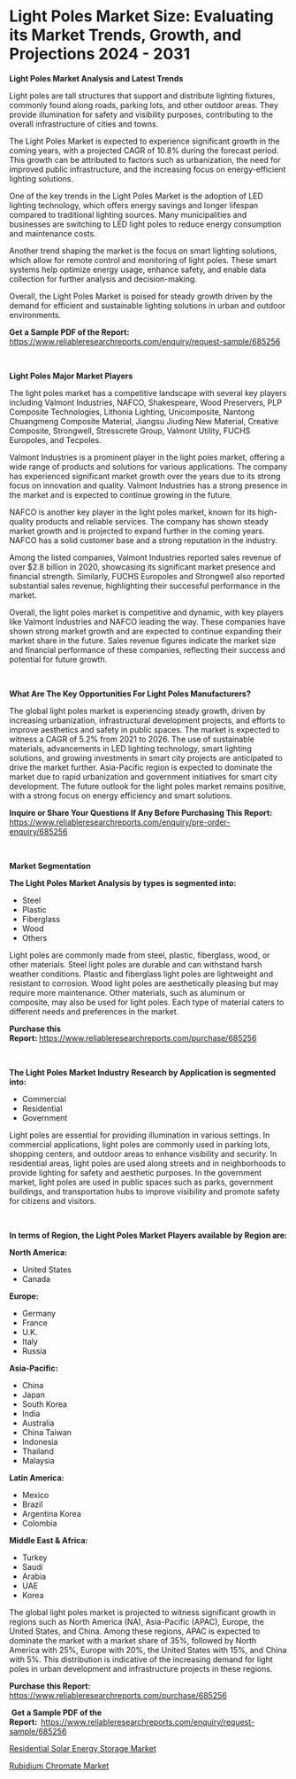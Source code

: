 <p><h1>Light Poles Market Size: Evaluating its Market Trends, Growth, and Projections 2024 - 2031</h1></p><p><strong>Light Poles Market Analysis and Latest Trends</strong></p>
<p><p>Light poles are tall structures that support and distribute lighting fixtures, commonly found along roads, parking lots, and other outdoor areas. They provide illumination for safety and visibility purposes, contributing to the overall infrastructure of cities and towns.</p><p>The Light Poles Market is expected to experience significant growth in the coming years, with a projected CAGR of 10.8% during the forecast period. This growth can be attributed to factors such as urbanization, the need for improved public infrastructure, and the increasing focus on energy-efficient lighting solutions.</p><p>One of the key trends in the Light Poles Market is the adoption of LED lighting technology, which offers energy savings and longer lifespan compared to traditional lighting sources. Many municipalities and businesses are switching to LED light poles to reduce energy consumption and maintenance costs.</p><p>Another trend shaping the market is the focus on smart lighting solutions, which allow for remote control and monitoring of light poles. These smart systems help optimize energy usage, enhance safety, and enable data collection for further analysis and decision-making.</p><p>Overall, the Light Poles Market is poised for steady growth driven by the demand for efficient and sustainable lighting solutions in urban and outdoor environments.</p></p>
<p><strong>Get a Sample PDF of the Report:&nbsp;</strong> <a href="https://www.reliableresearchreports.com/enquiry/request-sample/685256">https://www.reliableresearchreports.com/enquiry/request-sample/685256</a></p>
<p>&nbsp;</p>
<p><strong>Light Poles Major Market Players</strong></p>
<p><p>The light poles market has a competitive landscape with several key players including Valmont Industries, NAFCO, Shakespeare, Wood Preservers, PLP Composite Technologies, Lithonia Lighting, Unicomposite, Nantong Chuangmeng Composite Material, Jiangsu Jiuding New Material, Creative Composite, Strongwell, Stresscrete Group, Valmont Utility, FUCHS Europoles, and Tecpoles.</p><p>Valmont Industries is a prominent player in the light poles market, offering a wide range of products and solutions for various applications. The company has experienced significant market growth over the years due to its strong focus on innovation and quality. Valmont Industries has a strong presence in the market and is expected to continue growing in the future.</p><p>NAFCO is another key player in the light poles market, known for its high-quality products and reliable services. The company has shown steady market growth and is projected to expand further in the coming years. NAFCO has a solid customer base and a strong reputation in the industry.</p><p>Among the listed companies, Valmont Industries reported sales revenue of over $2.8 billion in 2020, showcasing its significant market presence and financial strength. Similarly, FUCHS Europoles and Strongwell also reported substantial sales revenue, highlighting their successful performance in the market.</p><p>Overall, the light poles market is competitive and dynamic, with key players like Valmont Industries and NAFCO leading the way. These companies have shown strong market growth and are expected to continue expanding their market share in the future. Sales revenue figures indicate the market size and financial performance of these companies, reflecting their success and potential for future growth.</p></p>
<p>&nbsp;</p>
<p><strong>What Are The Key Opportunities For Light Poles Manufacturers?</strong></p>
<p><p>The global light poles market is experiencing steady growth, driven by increasing urbanization, infrastructural development projects, and efforts to improve aesthetics and safety in public spaces. The market is expected to witness a CAGR of 5.2% from 2021 to 2026. The use of sustainable materials, advancements in LED lighting technology, smart lighting solutions, and growing investments in smart city projects are anticipated to drive the market further. Asia-Pacific region is expected to dominate the market due to rapid urbanization and government initiatives for smart city development. The future outlook for the light poles market remains positive, with a strong focus on energy efficiency and smart solutions.</p></p>
<p><strong>Inquire or Share Your Questions If Any Before Purchasing This Report:</strong> <a href="https://www.reliableresearchreports.com/enquiry/pre-order-enquiry/685256">https://www.reliableresearchreports.com/enquiry/pre-order-enquiry/685256</a></p>
<p>&nbsp;</p>
<p><strong>Market Segmentation</strong></p>
<p><strong>The Light Poles Market Analysis by types is segmented into:</strong></p>
<p><ul><li>Steel</li><li>Plastic</li><li>Fiberglass</li><li>Wood</li><li>Others</li></ul></p>
<p><p>Light poles are commonly made from steel, plastic, fiberglass, wood, or other materials. Steel light poles are durable and can withstand harsh weather conditions. Plastic and fiberglass light poles are lightweight and resistant to corrosion. Wood light poles are aesthetically pleasing but may require more maintenance. Other materials, such as aluminum or composite, may also be used for light poles. Each type of material caters to different needs and preferences in the market.</p></p>
<p><strong>Purchase this Report:&nbsp;</strong><a href="https://www.reliableresearchreports.com/purchase/685256">https://www.reliableresearchreports.com/purchase/685256</a></p>
<p>&nbsp;</p>
<p><strong>The Light Poles Market Industry Research by Application is segmented into:</strong></p>
<p><ul><li>Commercial</li><li>Residential</li><li>Government</li></ul></p>
<p><p>Light poles are essential for providing illumination in various settings. In commercial applications, light poles are commonly used in parking lots, shopping centers, and outdoor areas to enhance visibility and security. In residential areas, light poles are used along streets and in neighborhoods to provide lighting for safety and aesthetic purposes. In the government market, light poles are used in public spaces such as parks, government buildings, and transportation hubs to improve visibility and promote safety for citizens and visitors.</p></p>
<p>&nbsp;</p>
<p><strong>In terms of Region, the Light Poles Market Players available by Region are:</strong></p>
<p>
    <p> <strong> North America: </strong>
        <ul>
            <li>United States</li>
            <li>Canada</li>
        </ul>
        </p> 
    <p> <strong> Europe: </strong>
        <ul>
            <li>Germany</li>
            <li>France</li>
            <li>U.K.</li>
            <li>Italy</li>
            <li>Russia</li>
        </ul>
        </p> 
    <p> <strong> Asia-Pacific: </strong>
        <ul>
            <li>China</li>
            <li>Japan</li>
            <li>South Korea</li>
            <li>India</li>
            <li>Australia</li>
            <li>China Taiwan</li>
            <li>Indonesia</li>
            <li>Thailand</li>
            <li>Malaysia</li>
        </ul>
        </p> 
    <p> <strong> Latin America: </strong>
        <ul>
            <li>Mexico</li>
            <li>Brazil</li>
            <li>Argentina Korea</li>
            <li>Colombia</li>
        </ul>
        </p> 
    <p> <strong> Middle East & Africa: </strong>
        <ul>
            <li>Turkey</li>
            <li>Saudi</li>
            <li>Arabia</li>
            <li>UAE</li>
            <li>Korea</li>
        </ul>
    </p>
    </p>
<p><p>The global light poles market is projected to witness significant growth in regions such as North America (NA), Asia-Pacific (APAC), Europe, the United States, and China. Among these regions, APAC is expected to dominate the market with a market share of 35%, followed by North America with 25%, Europe with 20%, the United States with 15%, and China with 5%. This distribution is indicative of the increasing demand for light poles in urban development and infrastructure projects in these regions.</p></p>
<p><strong>Purchase this Report: </strong><a href="https://www.reliableresearchreports.com/purchase/685256">https://www.reliableresearchreports.com/purchase/685256</a></p>
<p>&nbsp;<strong>Get a Sample PDF of the Report:&nbsp;&nbsp;</strong><a href="https://www.reliableresearchreports.com/enquiry/request-sample/685256">https://www.reliableresearchreports.com/enquiry/request-sample/685256</a></p>
<p><strong></strong></p>
<p><p><a href="https://github.com/BryceTownsendr/Market-Research-Report-List-4/blob/main/residential-solar-energy-storage-market.md">Residential Solar Energy Storage Market</a></p><p><a href="https://invited-way-688.notion.site/Rubidium-Chromate-Market-Research-Report-Reveals-The-Latest-Trends-And-Opportunities-of-this-Market--d17bd678842b40fe826887a9e42274c8">Rubidium Chromate Market</a></p></p>